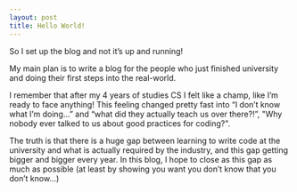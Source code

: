 ```yaml
---
layout: post
title: Hello World!
---
```


So I set up the blog and not it’s up and running!

My main plan is to write a blog for the people who just finished university and doing their first steps into the real-world.

I remember that after my 4 years of studies CS I felt like a champ, like I’m ready to face anything! This feeling changed pretty fast into “I don’t know what I’m doing…” and “what did they actually teach us over there?!”, "Why nobody ever talked to us about good practices for coding?". 

The truth is that there is a huge gap between learning to write code at the university and what is actually required by the industry, and this gap getting bigger and bigger every year. In this blog, I hope to close as this gap as much as possible (at least by showing you want you don’t know that you don’t know…)